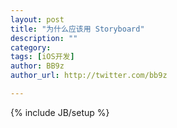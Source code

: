 ```yaml
---
layout: post
title: "为什么应该用 Storyboard"
description: ""
category: 
tags: [iOS开发]
author: BB9z
author_url: http://twitter.com/bb9z

---
```

{% include JB/setup %}


